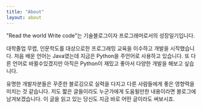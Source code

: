 ```yaml
---
title: "About"
layout: about
---
```


"Read the world Write code"는 기술블로그이자 프로그래머로서의 성장일기입니다.

대학졸업 무렵, 인문학도를 대상으로한 프로그래밍 교육을 이수하고 개발을 시작했습니다.
처음 배운 언어는 Java였는데 지금은 Python을 주언어로 사용하고 있습니다.
또 다른 언어로 바뀔수있겠지만 아직은 Python이 재밌고 좋아서 다양한 개발을 해보고 싶습니다.

유명한 개발자분들은 꾸준한 블로깅으로 실력을 다지고 다른 사람들에게 좋은 영향력을 미치는 것 같습니다.
저도 짧은 글들이라도 누군가에게 도움될만한 내용이라면 블로그에 남겨보겠습니다.
이 글을 읽고 있는 당신도 지금 바로 어떤 글이라도 써보시죠. 